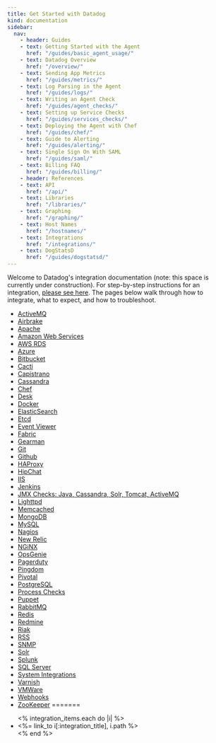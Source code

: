 ```yaml
---
title: Get Started with Datadog
kind: documentation
sidebar:
  nav:
    - header: Guides
    - text: Getting Started with the Agent
      href: "/guides/basic_agent_usage/"
    - text: Datadog Overview
      href: "/overview/"
    - text: Sending App Metrics
      href: "/guides/metrics/"
    - text: Log Parsing in the Agent
      href: "/guides/logs/"
    - text: Writing an Agent Check
      href: "/guides/agent_checks/"
    - text: Setting up Service Checks
      href: "/guides/services_checks/"
    - text: Deploying the Agent with Chef
      href: "/guides/chef/"
    - text: Guide to Alerting
      href: "/guides/alerting/"
    - text: Single Sign On With SAML
      href: "/guides/saml/"
    - text: Billing FAQ
      href: "/guides/billing/"
    - header: References
    - text: API
      href: "/api/"
    - text: Libraries
      href: "/libraries/"
    - text: Graphing
      href: "/graphing/"
    - text: Host Names
      href: "/hostnames/"
    - text: Integrations
      href: "/integrations/"
    - text: DogStatsD
      href: "/guides/dogstatsd/"
---
```

Welcome to Datadog's integration documentation (note: this space is currently under construction).
For step-by-step instructions for an integration, <a href="https://app.datadoghq.com/account/settings">please see here</a>.
The pages below walk through how to integrate, what to expect, and how to troubleshoot.

* <a href="/integrations/activemq/">ActiveMQ</a>
* <a href="/integrations/airbrake/">Airbrake</a>
* <a href="/integrations/apache/">Apache</a>
* <a href="/integrations/aws/">Amazon Web Services</a>
* <a href="/integrations/rds/">AWS RDS</a>
* <a href="/integrations/azure/">Azure</a>
* <a href="/integrations/bitbucket/">Bitbucket</a>
* <a href="/integrations/cacti/">Cacti</a>
* <a href="/integrations/capistrano/">Capistrano</a>
* <a href="/integrations/cassandra/">Cassandra</a>
* <a href="/integrations/chef/">Chef</a>
* <a href="/integrations/desk/">Desk</a>
* <a href="/integrations/docker/">Docker</a>
* <a href="/integrations/elasticsearch/">ElasticSearch</a>
* <a href="/integrations/etcd/">Etcd</a>
* <a href="/integrations/eventviewer/">Event Viewer</a>
* <a href="/integrations/fabric/">Fabric</a>
* <a href="/integrations/gearman/">Gearman</a>
* <a href="/integrations/git/">Git</a>
* <a href="/integrations/github/">Github</a>
* <a href="/integrations/haproxy/">HAProxy</a>
* <a href="/integrations/hipchat/">HipChat</a>
* <a href="/integrations/iis/">IIS</a>
* <a href="/integrations/jenkins/">Jenkins</a>
* <a href="/integrations/java/">JMX Checks: Java, Cassandra, Solr, Tomcat, ActiveMQ</a>
* <a href="/integrations/lighttpd/">Lighttpd</a>
* <a href="/integrations/memcached/">Memcached</a>
* <a href="/integrations/mongodb/">MongoDB</a>
* <a href="/integrations/mysql/">MySQL</a>
* <a href="/integrations/nagios/">Nagios</a>
* <a href="/integrations/new_relic/">New Relic</a>
* <a href="/integrations/nginx/">NGiNX</a>
* <a href="/integrations/opsgenie/">OpsGenie</a>
* <a href="/integrations/pagerduty/">Pagerduty</a>
* <a href="/integrations/pingdom/">Pingdom</a>
* <a href="/integrations/pivotal/">Pivotal</a>
* <a href="/integrations/postgresql/">PostgreSQL</a>
* <a href="/integrations/process/">Process Checks</a>
* <a href="/integrations/puppet/">Puppet</a>
* <a href="/integrations/rabbitmq/">RabbitMQ</a>
* <a href="/integrations/redis/">Redis</a>
* <a href="/integrations/redmine/">Redmine</a>
* <a href="/integrations/riak/">Riak</a>
* <a href="/integrations/rss/">RSS</a>
* <a href="/integrations/snmp/">SNMP</a>
* <a href="/integrations/solr/">Solr</a>
* <a href="/integrations/splunk/">Splunk</a>
* <a href="/integrations/sqlserver/">SQL Server</a>
* <a href="/integrations/system/">System Integrations</a>
* <a href="/integrations/varnish/">Varnish</a>
* <a href="/integrations/vmware/">VMWare</a>
* <a href="/integrations/webhooks/">Webhooks</a>
* <a href="/integrations/zookeeper/">ZooKeeper</a>
=======
<ul>
  <% integration_items.each do |i| %>
    <li><%= link_to i[:integration_title], i.path %></li>
<% end %>
</ul>
